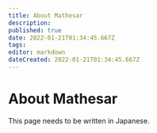 ```yaml
---
title: About Mathesar
description: 
published: true
date: 2022-01-21T01:34:45.667Z
tags: 
editor: markdown
dateCreated: 2022-01-21T01:34:45.667Z
---
```


# About Mathesar

This page needs to be written in Japanese.
